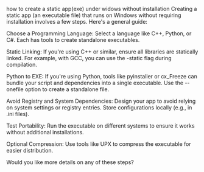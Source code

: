 how to create a static app(exe) under widows without installation
Creating a static app (an executable file) that runs on Windows without requiring installation involves a few steps. Here's a general guide:

Choose a Programming Language: Select a language like C++, Python, or C#. Each has tools to create standalone executables.

Static Linking: If you're using C++ or similar, ensure all libraries are statically linked. For example, with GCC, you can use the -static flag during compilation.

Python to EXE: If you're using Python, tools like pyinstaller or cx_Freeze can bundle your script and dependencies into a single executable. Use the --onefile option to create a standalone file.

Avoid Registry and System Dependencies: Design your app to avoid relying on system settings or registry entries. Store configurations locally (e.g., in .ini files).

Test Portability: Run the executable on different systems to ensure it works without additional installations.

Optional Compression: Use tools like UPX to compress the executable for easier distribution.

Would you like more details on any of these steps?